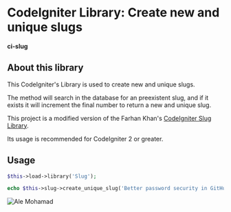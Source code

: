 # CodeIgniter Library: Create new and unique slugs

**ci-slug**

## About this library

This CodeIgniter's Library is used to create new and unique slugs.  

The method will search in the database for an preexistent slug, and if it exists it will increment the final number to return a new and unique slug.  

This project is a modified version of the Farhan Khan's [CodeIgniter Slug Library](https://github.com/farkhan/codeigniter-slug-generator).  

Its usage is recommended for CodeIgniter 2 or greater.  

## Usage

```php
$this->load->library('Slug');

echo $this->slug->create_unique_slug('Better password security in GitHub', 'news');
```

![Ale Mohamad](http://alemohamad.com/github/logo2012am.png)
